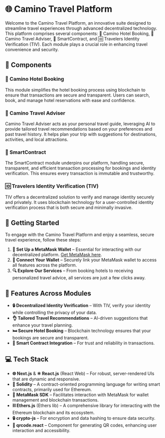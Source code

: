 # 🌐 Camino Travel Platform

Welcome to the Camino Travel Platform, an innovative suite designed to streamline travel experiences through advanced decentralized technology. This platform comprises several components: 🏨 Camino Hotel Booking, 🧳 Camino Travel Adviser, 🔐 SmartContract, and 🆔 Travelers Identity Verification (TIV). Each module plays a crucial role in enhancing travel convenience and security.

## 🌟 Components

### 🏨 Camino Hotel Booking

This module simplifies the hotel booking process using blockchain to ensure that transactions are secure and transparent. Users can search, book, and manage hotel reservations with ease and confidence.

### 🧳 Camino Travel Adviser

Camino Travel Adviser acts as your personal travel guide, leveraging AI to provide tailored travel recommendations based on your preferences and past travel history. It helps plan your trip with suggestions for destinations, activities, and local attractions.

### 🔐 SmartContract

The SmartContract module underpins our platform, handling secure, transparent, and efficient transaction processing for bookings and identity verification. This ensures every transaction is immutable and trustworthy.

### 🆔 Travelers Identity Verification (TIV)

TIV offers a decentralized solution to verify and manage identity securely and privately. It uses blockchain technology for a user-controlled identity verification process that is both secure and minimally invasive.

## 🚀 Getting Started

To engage with the Camino Travel Platform and enjoy a seamless, secure travel experience, follow these steps:

1. **📲 Set Up a MetaMask Wallet** – Essential for interacting with our decentralized platform. [Get MetaMask here](https://metamask.io/download.html).
2. **🔗 Connect Your Wallet** – Securely link your MetaMask wallet to access all features across the platform.
3. **🔍 Explore Our Services** – From booking hotels to receiving personalized travel advice, all services are just a few clicks away.

## 🌈 Features Across Modules

- **🔒 Decentralized Identity Verification** – With TIV, verify your identity while controlling the privacy of your data.
- **👌 Tailored Travel Recommendations** – AI-driven suggestions that enhance your travel planning.
- **🛏️ Secure Hotel Booking** – Blockchain technology ensures that your bookings are secure and transparent.
- **💼 Smart Contract Integration** – For trust and reliability in transactions.

## 💻 Tech Stack

- **🌐 Next.js** & **⚛️ React.js** (React Web) – For robust, server-rendered UIs that are dynamic and responsive.
- **🔗 Solidity** – A contract-oriented programming language for writing smart contracts, primarily used for Ethereum.
- **📲 MetaMask SDK** – Facilitates interaction with MetaMask for wallet management and blockchain transactions.
- **⛓️ Ethers.js** (Ethers lib) – A comprehensive library for interacting with the Ethereum blockchain and its ecosystem.
- **🔒 crypto-js** – For encryption and data hashing to ensure data security.
- **📱 qrcode.react** – Component for generating QR codes, enhancing user interaction and accessibility.